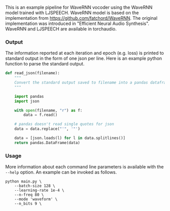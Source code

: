 This is an example pipeline for WaveRNN vocoder using the WaveRNN model trained with LJSPEECH. WaveRNN model is based on the implementation from https://github.com/fatchord/WaveRNN. The original implementation was introduced in "Efficient Neural Audio Synthesis". WaveRNN and LJSPEECH are available in torchaudio.

### Output

The information reported at each iteration and epoch (e.g. loss) is printed to standard output in the form of one json per line. Here is an example python function to parse the standard output.
```python
def read_json(filename):
	"""
	Convert the standard output saved to filename into a pandas dataframe for analysis.
	"""

	import pandas
	import json

    with open(filename, "r") as f:
        data = f.read()

    # pandas doesn't read single quotes for json
    data = data.replace("'", '"')

    data = [json.loads(l) for l in data.splitlines()]
    return pandas.DataFrame(data)
```

### Usage

More information about each command line parameters is available with the `--help` option. An example can be invoked as follows.
```
python main.py \
    --batch-size 128 \
    --learning-rate 1e-4 \
    --n-freq 80 \
    --mode 'waveform' \
    --n_bits 9 \
```
